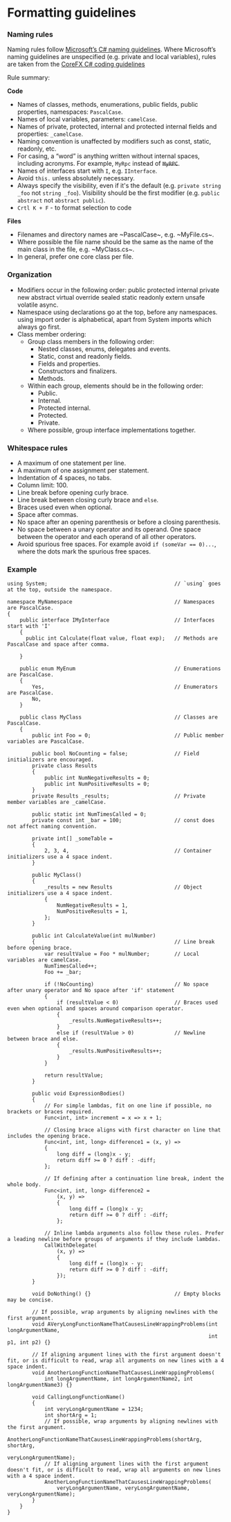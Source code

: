 # Formatting guidelines
### Naming rules

Naming rules follow [Microsoft’s C# naming guidelines](https://learn.microsoft.com/en-us/dotnet/standard/design-guidelines/naming-guidelines). Where Microsoft’s naming guidelines are unspecified (e.g. private and local variables), rules are taken from the [CoreFX C# coding guidelines](https://github.com/dotnet/runtime/blob/main/docs/coding-guidelines/coding-style.md)

Rule summary:

**Code**

- Names of classes, methods, enumerations, public fields, public properties, namespaces: `PascalCase`.
- Names of local variables, parameters: `camelCase`.
- Names of private, protected, internal and protected internal fields and properties: `_camelCase`.
- Naming convention is unaffected by modifiers such as const, static, readonly, etc.
- For casing, a “word” is anything written without internal spaces, including acronyms. For example, `MyRpc` instead of ~~`MyRPC`~~.
- Names of interfaces start with `I`, e.g. `IInterface`.
- Avoid `this.` unless absolutely necessary.
- Always specify the visibility, even if it's the default (e.g. `private string _foo` not `string _foo`). Visibility should be the first modifier (e.g. `public abstract` not `abstract public`).
- `Crtl K + F` - to format selection to code

**Files**

- Filenames and directory names are ~PascalCase~, e.g. ~MyFile.cs~.
- Where possible the file name should be the same as the name of the main class in the file, e.g. ~MyClass.cs~.
- In general, prefer one core class per file.

### Organization

- Modifiers occur in the following order: public protected internal private new abstract virtual override sealed static readonly extern unsafe volatile async.
- Namespace using declarations go at the top, before any namespaces. using import order is alphabetical, apart from System imports which always go first.
- Class member ordering:
  - Group class members in the following order:
    - Nested classes, enums, delegates and events.
    - Static, const and readonly fields.
    - Fields and properties.
    - Constructors and finalizers.
    - Methods.
  - Within each group, elements should be in the following order:
    - Public.
    - Internal.
    - Protected internal.
    - Protected.
    - Private.
  - Where possible, group interface implementations together.

### Whitespace rules

  - A maximum of one statement per line.
  - A maximum of one assignment per statement.
  - Indentation of 4 spaces, no tabs.
  - Column limit: 100.
  - Line break before opening curly brace.
  - Line break between closing curly brace and `else`.
  - Braces used even when optional.
  - Space after commas.
  - No space after an opening parenthesis or before a closing parenthesis.
  - No space between a unary operator and its operand. One space between the operator and each operand of all other operators.
  - Avoid spurious free spaces. For example avoid `if (someVar == 0)...`, where the dots mark the spurious free spaces. 

### Example
```
using System;                                         // `using` goes at the top, outside the namespace.

namespace MyNamespace                                 // Namespaces are PascalCase.
{                                                   
    public interface IMyInterface                     // Interfaces start with 'I'
    {                   
      public int Calculate(float value, float exp);   // Methods are PascalCase and space after comma.

    }

    public enum MyEnum                                // Enumerations are PascalCase.
    {                              
        Yes,                                          // Enumerators are PascalCase.
        No,
    }

    public class MyClass                              // Classes are PascalCase.
    {                            
        public int Foo = 0;                           // Public member variables are PascalCase.

        public bool NoCounting = false;               // Field initializers are encouraged.
        private class Results
        {
            public int NumNegativeResults = 0;
            public int NumPositiveResults = 0;
        }
        private Results _results;                     // Private member variables are _camelCase.

        public static int NumTimesCalled = 0;
        private const int _bar = 100;                 // const does not affect naming convention.

        private int[] _someTable = 
        {                    
            2, 3, 4,                                  // Container initializers use a 4 space indent.
        }

        public MyClass()
        {
            _results = new Results                    // Object initializers use a 4 space indent.
            {
                NumNegativeResults = 1,                 
                NumPositiveResults = 1,                 
            };
        }

        public int CalculateValue(int mulNumber)        
        {                                             // Line break before opening brace.
            var resultValue = Foo * mulNumber;        // Local variables are camelCase.
            NumTimesCalled++;
            Foo += _bar;

            if (!NoCounting)                          // No space after unary operator and No space after 'if' statement
            {                                         
                if (resultValue < 0)                  // Braces used even when optional and spaces around comparison operator.
                {                      
                    _results.NumNegativeResults++;
                }
                else if (resultValue > 0)             // Newline between brace and else.
                {               
                    _results.NumPositiveResults++;
                }
            }

            return resultValue;
        }

        public void ExpressionBodies()
        {
            // For simple lambdas, fit on one line if possible, no brackets or braces required.
            Func<int, int> increment = x => x + 1;

            // Closing brace aligns with first character on line that includes the opening brace.
            Func<int, int, long> difference1 = (x, y) =>
            {
                long diff = (long)x - y;
                return diff >= 0 ? diff : -diff;
            };

            // If defining after a continuation line break, indent the whole body.
            Func<int, int, long> difference2 =
                (x, y) => 
                {
                    long diff = (long)x - y;
                    return diff >= 0 ? diff : -diff;
                };

            // Inline lambda arguments also follow these rules. Prefer a leading newline before groups of arguments if they include lambdas.
            CallWithDelegate(
                (x, y) =>
                {
                    long diff = (long)x - y;
                    return diff >= 0 ? diff : -diff;
                });
        }

        void DoNothing() {}                           // Empty blocks may be concise.

        // If possible, wrap arguments by aligning newlines with the first argument.
        void AVeryLongFunctionNameThatCausesLineWrappingProblems(int longArgumentName,
                                                                 int p1, int p2) {}

        // If aligning argument lines with the first argument doesn't fit, or is difficult to read, wrap all arguments on new lines with a 4 space indent.
        void AnotherLongFunctionNameThatCausesLineWrappingProblems(
            int longArgumentName, int longArgumentName2, int longArgumentName3) {}

        void CallingLongFunctionName()
        {
            int veryLongArgumentName = 1234;
            int shortArg = 1;
            // If possible, wrap arguments by aligning newlines with the first argument.
            AnotherLongFunctionNameThatCausesLineWrappingProblems(shortArg, shortArg,
                                                                  veryLongArgumentName);
            // If aligning argument lines with the first argument doesn't fit, or is difficult to read, wrap all arguments on new lines with a 4 space indent.
            AnotherLongFunctionNameThatCausesLineWrappingProblems(
                veryLongArgumentName, veryLongArgumentName, veryLongArgumentName);
        }
    }
}
```
